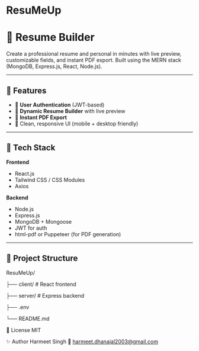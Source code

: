 # ResuMeUp
# 🧾 Resume Builder

Create a professional resume and personal in minutes with live preview, customizable fields, and instant PDF export. Built using the MERN stack (MongoDB, Express.js, React, Node.js).

---

## 🚀 Features

- 🔐 **User Authentication** (JWT-based)
- 📝 **Dynamic Resume Builder** with live preview
- 📄 **Instant PDF Export**
- 🎨 Clean, responsive UI (mobile + desktop friendly)

---

## 🧰 Tech Stack

**Frontend**  
- React.js  
- Tailwind CSS / CSS Modules  
- Axios  

**Backend**  
- Node.js  
- Express.js  
- MongoDB + Mongoose  
- JWT for auth  
- html-pdf or Puppeteer (for PDF generation)

---

## 📁 Project Structure

ResuMeUp/

├── client/ # React frontend

├── server/ # Express backend

├── .env

└── README.md

📄 License
MIT

✨ Author
Harmeet Singh
📧 harmeet.dhanajal2003@gmail.com
